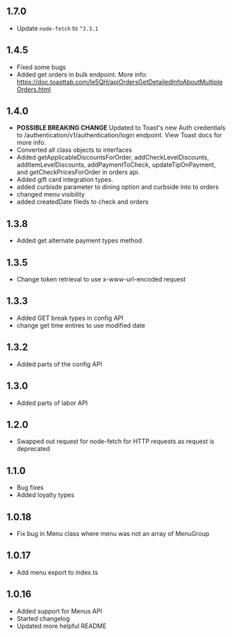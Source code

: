 ## 1.7.0

- Update `node-fetch` to `^3.3.1`

## 1.4.5

- Fixed some bugs
- Added get orders in bulk endpoint. More info: https://doc.toasttab.com/Ie5QH/apiOrdersGetDetailedInfoAboutMultipleOrders.html

## 1.4.0

- **POSSIBLE BREAKING CHANGE** Updated to Toast's new Auth credentials to /authentication/v1/authentication/login endpoint. View Toast docs for more info.
- Converted all class objects to interfaces
- Added getApplicableDiscountsForOrder, addCheckLevelDiscounts, addItemLevelDiscounts, addPaymentToCheck, updateTipOnPayment, and getCheckPricesForOrder in orders api.
- Added gift card integration types.
- added curbisde parameter to dining option and curbside into to orders
- changed menu visibility
- added createdDate fileds to check and orders

## 1.3.8

- Added get alternate payment types method

## 1.3.5

- Change token retrieval to use x-www-url-encoded request

## 1.3.3

- Added GET break types in config API
- change get time entires to use modified date

## 1.3.2

- Added parts of the config API

## 1.3.0

- Added parts of labor API

## 1.2.0

- Swapped out request for node-fetch for HTTP requests as request is deprecated

## 1.1.0

- Bug fixes
- Added loyalty types

## 1.0.18

- Fix bug in Menu class where menu was not an array of MenuGroup

## 1.0.17

- Add menu export to index.ts

## 1.0.16

- Added support for Menus API
- Started changelog
- Updated more helpful README

